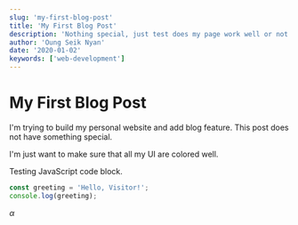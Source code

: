 ```yaml
---
slug: 'my-first-blog-post'
title: 'My First Blog Post'
description: 'Nothing special, just test does my page work well or not.'
author: 'Oung Seik Nyan'
date: '2020-01-02'
keywords: ['web-development']
---
```


# My First Blog Post

I'm trying to build my personal website and add blog feature. This post does not have something special.

I'm just want to make sure that all my UI are colored well.

Testing JavaScript code block.

```js
const greeting = 'Hello, Visitor!';
console.log(greeting);
```

$\alpha$
